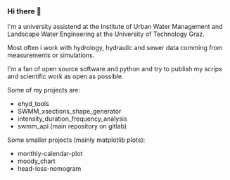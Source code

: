 ### Hi there 👋

I'm a university assistend at the Institute of Urban Water Management and Landscape Water Engineering at the University of Technology Graz.

Most often i work with hydrology, hydraulic and sewer data comming from measurements or simulations.

I'm a fan of open source software and python and try to publish my scrips and scientific work as open as possible. 

Some of my projects are:
- ehyd_tools
- SWMM_xsections_shape_generator
- intensity_duration_frequency_analysis
- swmm_api (main repository on gitlab)

Some smaller projects (mainly matplotlib plots):
- monthly-calendar-plot
- moody_chart
- head-loss-nomogram

<!--
**MarkusPic/MarkusPic** is a ✨ _special_ ✨ repository because its `README.md` (this file) appears on your GitHub profile.

Here are some ideas to get you started:

- 🔭 I’m currently working on ...
- 🌱 I’m currently learning ...
- 👯 I’m looking to collaborate on ...
- 🤔 I’m looking for help with ...
- 💬 Ask me about ...
- 📫 How to reach me: ...
- 😄 Pronouns: ...
- ⚡ Fun fact: ...
-->
